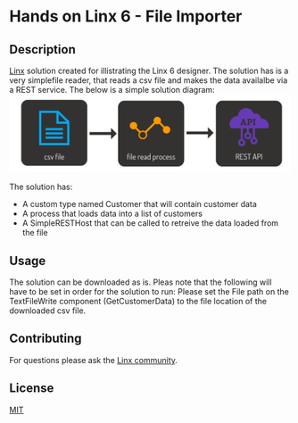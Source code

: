 # Hands on Linx 6 - File Importer

## Description

[Linx](https://linx.software/) solution created for illistrating the Linx 6 designer. The solution has is a very simplefile reader, that reads a csv file and makes the data availalbe via a REST service. 
The below is a simple solution diagram:
![Solution Diagram](Solution.png)

The solution has:
- A custom type named Customer that will contain customer data
- A process that loads data into a list of customers
- A SimpleRESTHost that can be called to retreive the data loaded from the file

## Usage

The solution can be downloaded as is. Pleas note that the following will have to be set in order for the solution to run:
Please set the File path on the TextFileWrite component (GetCustomerData) to the file location of the downloaded csv file. 

## Contributing

For questions please ask the [Linx community](https://linx/software/community). 

## License

[MIT](https://github.com/linx-software/template-repo/blob/main/LICENSE.txt)
